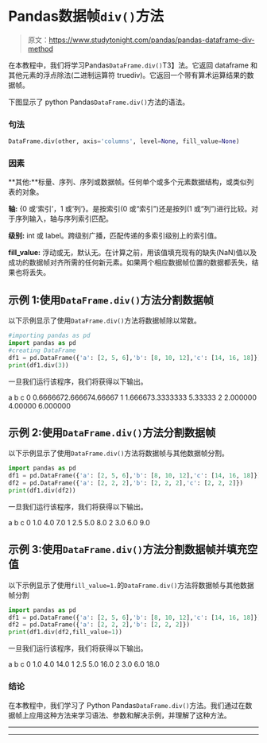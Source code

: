 # Pandas数据帧`div()`方法

> 原文：<https://www.studytonight.com/pandas/pandas-dataframe-div-method>

在本教程中，我们将学习Pandas`DataFrame.div()`T3】法。它返回 dataframe 和其他元素的浮点除法(二进制运算符 truediv)。它返回一个带有算术运算结果的数据帧。

下图显示了 python Pandas`DataFrame.div()`方法的语法。

### 句法

```py
DataFrame.div(other, axis='columns', level=None, fill_value=None)
```

### 因素

**其他:**标量、序列、序列或数据帧。任何单个或多个元素数据结构，或类似列表的对象。

**轴:** {0 或‘索引’，1 或‘列’}。是按索引(0 或“索引”)还是按列(1 或“列”)进行比较。对于序列输入，轴与序列索引匹配。

**级别:** int 或 label。跨级别广播，匹配传递的多索引级别上的索引值。

**fill_value:** 浮动或无，默认无。在计算之前，用该值填充现有的缺失(NaN)值以及成功的数据帧对齐所需的任何新元素。如果两个相应数据帧位置的数据都丢失，结果也将丢失。

## 示例 1:使用`DataFrame.div()`方法分割数据帧

以下示例显示了使用`DataFrame.div()`方法将数据帧除以常数。

```py
#importing pandas as pd
import pandas as pd
#creating DataFrame
df1 = pd.DataFrame({'a': [2, 5, 6],'b': [8, 10, 12],'c': [14, 16, 18]})
print(df1.div(3))
```

一旦我们运行该程序，我们将获得以下输出。

a b c
0 0.6666672.666674.66667
1 1.666673.3333333 5.33333
2 2.000000 4.00000 6.000000

## 示例 2:使用`DataFrame.div()`方法分割数据帧

以下示例显示了使用`DataFrame.div()`方法将数据帧与其他数据帧分割。

```py
import pandas as pd
df1 = pd.DataFrame({'a': [2, 5, 6],'b': [8, 10, 12],'c': [14, 16, 18]})
df2 = pd.DataFrame({'a': [2, 2, 2],'b': [2, 2, 2],'c': [2, 2, 2]})
print(df1.div(df2))
```

一旦我们运行该程序，我们将获得以下输出。

a b c
0 1.0 4.0 7.0
1 2.5 5.0 8.0
2 3.0 6.0 9.0

## 示例 3:使用`DataFrame.div()`方法分割数据帧并填充空值

以下示例显示了使用`fill_value=1.`的`DataFrame.div()`方法将数据帧与其他数据帧分割

```py
import pandas as pd
df1 = pd.DataFrame({'a': [2, 5, 6],'b': [8, 10, 12],'c': [14, 16, 18]})
df2 = pd.DataFrame({'a': [2, 2, 2],'b': [2, 2, 2]})
print(df1.div(df2,fill_value=1))
```

一旦我们运行该程序，我们将获得以下输出。

a b c
0 1.0 4.0 14.0
1 2.5 5.0 16.0
2 3.0 6.0 18.0

### 结论

在本教程中，我们学习了 Python Pandas`DataFrame.div()`方法。我们通过在数据帧上应用这种方法来学习语法、参数和解决示例，并理解了这种方法。

* * *

* * *